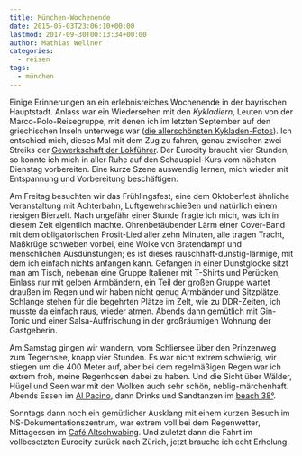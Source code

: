 ```yaml
---
title: München-Wochenende
date: 2015-05-03T23:06:10+00:00
lastmod: 2017-09-30T00:13:34+00:00
author: Mathias Wellner
categories:
  - reisen
tags:
  - münchen
---
```

Einige Erinnerungen an ein erlebnisreiches Wochenende in der bayrischen Hauptstadt. Anlass war ein Wiedersehen mit den _Kykladiern_, Leuten von der Marco-Polo-Reisegruppe, mit denen ich im letzten September auf den griechischen Inseln unterwegs war ([die allerschönsten Kykladen-Fotos](http://www.mwellner.de/2014/09/09/griechenland-impressionen/ "Griechenland-​​Impressionen")). Ich entschied mich, dieses Mal mit dem Zug zu fahren, genau zwischen zwei Streiks der <a href="http://www.gdl.de/" title="Gewerkschaft der Lokführer" target="_blank">Gewerkschaft der Lokführer</a>. Der Eurocity braucht vier Stunden, so konnte ich mich in aller Ruhe auf den Schauspiel-Kurs vom nächsten Dienstag vorbereiten. Eine kurze Szene auswendig lernen, mich wieder mit Entspannung und Vorbereitung beschäftigen. 

Am Freitag besuchten wir das Frühlingsfest, eine dem Oktoberfest ähnliche Veranstaltung mit Achterbahn, Luftgewehrschießen und natürlich einem riesigen Bierzelt. Nach ungefähr einer Stunde fragte ich mich, was ich in diesem Zelt eigentlich machte. Ohrenbetäubender Lärm einer Cover-Band mit dem obligatorischen Prosit-Lied aller zehn Minuten, alle tragen Tracht, Maßkrüge schweben vorbei, eine Wolke von Bratendampf und menschlichen Ausdünstungen; es ist dieses rauschhaft-dunstig-lärmige, mit dem ich einfach nichts anfangen kann. Gefangen in einer Dunstglocke sitzt man am Tisch, nebenan eine Gruppe Italiener mit T-Shirts und Perücken, Einlass nur mit gelben Armbändern, ein Teil der großen Gruppe wartet draußen im Regen und wir haben nicht genug Armbänder und Sitzplätze. Schlange stehen für die begehrten Plätze im Zelt, wie zu DDR-Zeiten, ich musste da einfach raus, wieder atmen. Abends dann gemütlich mit Gin-Tonic und einer Salsa-Auffrischung in der großräumigen Wohnung der Gastgeberin. 

Am Samstag gingen wir wandern, vom Schliersee über den Prinzenweg zum Tegernsee, knapp vier Stunden. Es war nicht extrem schwierig, wir stiegen um die 400 Meter auf, aber bei dem regelmäßigen Regen war ich extrem froh, meine Regenhosen dabei zu haben. Und die Sicht über Wälder, Hügel und Seen war mit den Wolken auch sehr schön, neblig-märchenhaft. Abends Essen im <a href="http://www.ristorante-al-pacino.de/" title="Ristorante Al Pacino" target="_blank">Al Pacino</a>, dann Drinks und Sandtanzen im <a href="http://www.beach38.de/" title="beach38°" target="_blank">beach 38°</a>. 

Sonntags dann noch ein gemütlicher Ausklang mit einem kurzen Besuch im NS-Dokumentationszentrum, war extrem voll bei dem Regenwetter, Mittagessen im <a href="http://altschwabing.com/" title="Café Altschwabing" target="_blank">Café Altschwabing</a>. Und zuletzt dann die Fahrt im vollbesetzten Eurocity zurück nach Zürich, jetzt brauche ich echt Erholung.